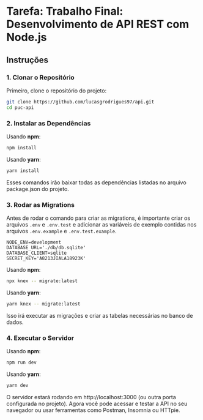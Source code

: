 # Tarefa: Trabalho Final: Desenvolvimento de API REST com Node.js

## Instruções

### 1. Clonar o Repositório

Primeiro, clone o repositório do projeto:

```bash
git clone https://github.com/lucasgrodrigues97/api.git
cd puc-api
```
### 2. Instalar as Dependências

Usando **npm**:

```bash
npm install
```
Usando **yarn**:

```bash
yarn install
```
Esses comandos irão baixar todas as dependências listadas no arquivo package.json do projeto.

### 3. Rodar as Migrations

Antes de rodar o comando para criar as migrations, é importante criar os arquivos `.env` e `.env.test` e adicionar as variáveis de exemplo contidas nos arquivos `.env.example` e  `.env.test.example`.

```
NODE_ENV=development
DATABASE_URL='./db/db.sqlite'
DATABASE_CLIENT=sqlite
SECRET_KEY='A8213JIALA18923K'
```

Usando **npm**:

```bash
npx knex -- migrate:latest
```
Usando **yarn**:

```bash
yarn knex -- migrate:latest
```
Isso irá executar as migrações e criar as tabelas necessárias no banco de dados.

### 4. Executar o Servidor

Usando **npm**:

```bash
npm run dev
```
Usando **yarn**:

```bash
yarn dev
```
O servidor estará rodando em http://localhost:3000 (ou outra porta configurada no projeto). Agora você pode acessar e testar a API no seu navegador ou usar ferramentas como Postman, Insomnia ou HTTpie.



